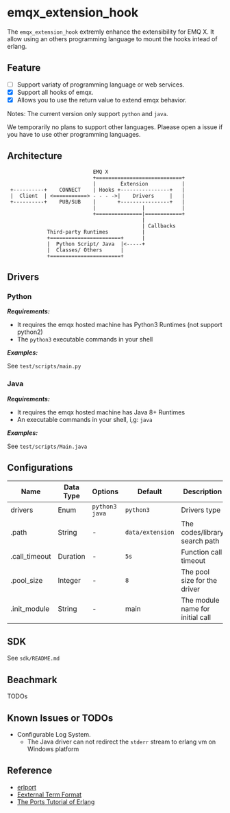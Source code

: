 # emqx_extension_hook

The `emqx_extension_hook` extremly enhance the extensibility for EMQ X. It allow using an others programming language to mount the hooks intead of erlang.

## Feature

- [ ] Support variaty of programming language or web services.
- [x] Support all hooks of emqx.
- [x] Allows you to use the return value to extend emqx behavior.

Notes: The current version only support `python` and `java`.

We temporarily no plans to support other languages. Plaease open a issue if you have to use other programming languages.

## Architecture

```
                            EMQ X
                            +============================+
                            |        Extension           |
 +----------+    CONNECT    | Hooks +----------------+   |
 |  Client  | <===========> - - - ->|    Drivers     |   |
 +----------+    PUB/SUB    |       +----------------+   |
                            |               |            |
                            +===============|============+
                                            |
                                            | Callbacks
             Third-party Runtimes           |
             +=======================+      |
             |  Python Script/ Java  |<-----+
             |  Classes/ Others      |
             +=======================+
```

## Drivers

### Python

***Requirements:***

- It requires the emqx hosted machine has Python3 Runtimes (not support python2)
- The `python3` executable commands in your shell

***Examples:***

See `test/scripts/main.py`

### Java

***Requirements:***

- It requires the emqx hosted machine has Java 8+ Runtimes
- An executable commands in your shell, i,g: `java`

***Examples:***

See `test/scripts/Main.java`

## Configurations

| Name                | Data Type | Options                               | Default          | Description                      |
| ------------------- | --------- | ------------------------------------- | ---------------- | -------------------------------- |
| drivers             | Enum      | `python3`<br />`java`                 | `python3`        | Drivers type                     |
| <type>.path         | String    | -                                     | `data/extension` | The codes/library search path    |
| <type>.call_timeout | Duration  | -                                     | `5s`             | Function call timeout            |
| <type>.pool_size    | Integer   | -                                     | `8`              | The pool size for the driver     |
| <type>.init_module  | String    | -                                     | main             | The module name for initial call |

## SDK

See `sdk/README.md`

## Beachmark

TODOs

## Known Issues or TODOs

- Configurable Log System.
    * The Java driver can not redirect the `stderr` stream to erlang vm on Windows platform

## Reference

- [erlport](https://github.com/hdima/erlport)
- [Eexternal Term Format](http://erlang.org/doc/apps/erts/erl_ext_dist.html)
- [The Ports Tutorial of Erlang](http://erlang.org/doc/tutorial/c_port.html)
